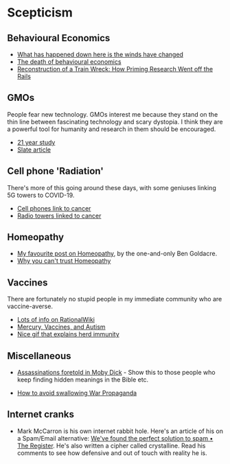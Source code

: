 # Scepticism

## Behavioural Economics

- [What has happened down here is the winds have changed](https://statmodeling.stat.columbia.edu/2016/09/21/what-has-happened-down-here-is-the-winds-have-changed/)
- [The death of behavioural economics](https://www.thebehavioralscientist.com/articles/the-death-of-behavioral-economics)
- [Reconstruction of a Train Wreck: How Priming Research Went off the Rails](https://replicationindex.com/2017/02/02/reconstruction-of-a-train-wreck-how-priming-research-went-of-the-rails/)

## GMOs

People fear new technology. GMOs interest me because they stand on the thin line between fascinating technology and scary dystopia. I think they are a powerful tool for humanity and research in them should be encouraged.

- [21 year study](https://geneticliteracyproject.org/2018/02/19/gmo-corns-yield-human-health-benefits-vindicated-21-years-studies)
- [Slate article](http://www.slate.com/articles/health_and_science/science/2015/07/are_gmos_safe_yes_the_case_against_them_is_full_of_fraud_lies_and_errors.html)

## Cell phone 'Radiation'

There's more of this going around these days, with some geniuses linking 5G towers to COVID-19.

- [Cell phones link to cancer](https://arstechnica.com/science/2017/12/california-heres-how-to-handle-unfounded-fears-of-cell-phone-cancer)
- [Radio towers linked to cancer](http://www.dailytech.com/Radio+Tower+Fearing+Residents+Get+Punked+Vow+to+Continue+Their+Battle/article17418.htm)
  
## Homeopathy

- [My favourite post on Homeopathy](http://www.badscience.net/2007/11/a-kind-of-magic), by the one-and-only Ben Goldacre.
- [Why you can't trust Homeopathy](http://www.1023.org.uk/why-you-cant-trust-homeopathy.php)

## Vaccines

There are fortunately no stupid people in my immediate community who are vaccine-averse.

- [Lots of info on RationalWiki](https://rationalwiki.org/wiki/Anti-vaccination_movement)
- [Mercury, Vaccines, and Autism](https://www.ncbi.nlm.nih.gov/pmc/articles/PMC2376879/)
- [Nice gif that explains herd immunity](http://i.imgur.com/J7LANQ4.gifv)

## Miscellaneous

- [Assassinations foretold in Moby Dick](http://users.cecs.anu.edu.au/~bdm/dilugim/moby.html) - Show this to those people who keep finding hidden meanings in the Bible etc.

- [How to avoid swallowing War Propaganda](https://www.currentaffairs.org/2020/01/how-to-avoid-swallowing-war-propaganda)

## Internet cranks

- Mark McCarron is his own internet rabbit hole. Here's an article of his on a Spam/Email alternative: [We've found the perfect solution to spam • The Register](https://www.theregister.co.uk/2003/07/09/weve_found_the_perfect_solution/). He's also written a cipher called crystalline. Read his comments to see how defensive and out of touch with reality he is.

